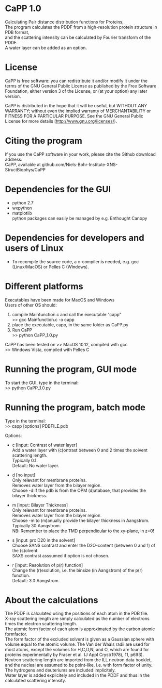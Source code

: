 # CaPP 1.0
Calculating Pair distance distribution functions for Proteins.  
The program calculates the PDDF from a high-resolution protein structure in PDB format,  
and the scattering intensity can be calculated by Fourier transform of the PDDF.  
A water layer can be added as an option. 

# License
CaPP is free software: you can redistribute it and/or modify it under the terms of the GNU General Public License as published by the Free Software Foundation, either version 3 of the License, or (at your option) any later version.          
                                                                     
CaPP is distributed in the hope that it will be useful, but WITHOUT ANY WARRANTY; without even the implied warranty of MERCHANTABILITY or FITNESS FOR A PARTICULAR PURPOSE.  See the GNU General Public License for more details (http://www.gnu.org/licenses/).  
                                                                     
# Citing the program  
If you use the CaPP software in your work, please cite the Github download address:                                    
CaPP, available at github.com/Niels-Bohr-Institute-XNS-StructBiophys/CaPP                                                  

# Dependencies for the GUI  
- python 2.7  
- wxpython  
- matplotlib  
python packages can easily be managed by e.g. Enthought Canopy  

# Dependencies for developers and users of Linux
- To recompile the source code, a c-compiler is needed, e.g. gcc (Linux/MacOS) or Pelles C (Windows).  

# Different platforms  
Executables have been made for MacOS and Windows  
Users of other OS should:  
1) compile Mainfunction.c and call the executable "capp"  
        >> gcc Mainfunction.c -o capp  
2) place the executable, capp, in the same folder as CaPP.py  
3) Run CaPP  
        >> python CaPP_1.0.py  

CaPP has been tested on 
        >> MacOS 10.12, compiled with gcc  
        >> Windows Vista, compiled with Pelles C  

# Running the program, GUI mode
To start the GUI, type in the terminal:  
        >> python CaPP_1.0.py  

# Running the program, batch mode
Type in the terminal:  
        >> capp [options] PDBFILE.pdb  
  
Options:  
  
- c [input: Contrast of water layer]  
Add a water layer with (c)ontrast between 0 and 2 times the solvent scattering length.  
Typically 0.1.  
Default: No water layer. 
  
- d [no input]  
Only relevant for membrane proteins.  
Removes water layer from the bilayer region.  
Choose -d if the pdb is from the OPM (d)atabase, that provides the bilayer thickness.  
  
- m [input: Bilayer Thickness]  
Only relevant for membrane proteins.  
Removes water layer from the bilayer region.  
Choose -m to (m)anually provide the bilayer thickness in Aangstrom.  
Typically 30 Aangstrom.  
NB: Remember to place the TMD perpendicular to the xy-plane, in z=0!
  
- s [input: prc D20 in the solvent]  
Choose SANS contrast and enter the D2O-content (between 0 and 1) of the (s)olvent.  
SAXS contrast asssumed if option is not chosen.  
  
- r [input: Resolution of p(r) function]  
Change the (r)esolution, i.e. the binsize (in Aangstrom) of the p(r) function.  
Default: 3.0 Aangstrom.  

# About the calculations
The PDDF is calculated using the positions of each atom in the PDB file.  
X-ray scattering length are simply calculated as the number of electrons times the electron scattering length.  
The atomic form factor of each atom is approximated by the carbon atomic formfactor.  
The form factor of the excluded solvent is given as a Gaussian sphere with volume equal to the atomic volume. The Van der Waals radii are used for most atoms, except the volumes for H,C,D,N, and O, which are found for proteins experimentally by Fraser et al. (J Appl Cryst(1978), 11, p693).  
Neutron scattering length are imported from the ILL neutron data booklet, and the nucleai are assumed to be point-like, i.e. with form factor of unity.  
The hydrogens and deuteriums are included implicitely.  
Water layer is added explicitely and included in the PDDF and thus in the calculated scattering intensity.  
